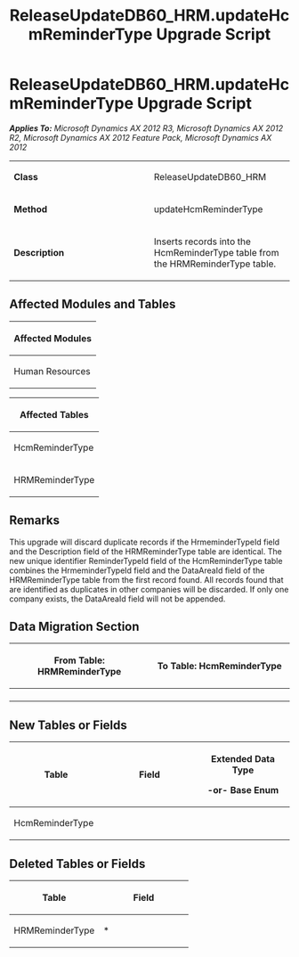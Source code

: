 ﻿---
title: ReleaseUpdateDB60_HRM.updateHcmReminderType Upgrade Script
TOCTitle: ReleaseUpdateDB60_HRM.updateHcmReminderType Upgrade Script
ms:assetid: ef2e0440-910e-f424-9841-a74b258049c8
ms:mtpsurl: https://msdn.microsoft.com/en-us/library/JJ720015(v=AX.60)
ms:contentKeyID: 49712067
ms.date: 05/18/2015
mtps_version: v=AX.60
---

# ReleaseUpdateDB60\_HRM.updateHcmReminderType Upgrade Script 


_**Applies To:** Microsoft Dynamics AX 2012 R3, Microsoft Dynamics AX 2012 R2, Microsoft Dynamics AX 2012 Feature Pack, Microsoft Dynamics AX 2012_

<table>
<colgroup>
<col style="width: 50%" />
<col style="width: 50%" />
</colgroup>
<tbody>
<tr class="odd">
<td><p><strong>Class</strong></p></td>
<td><p>ReleaseUpdateDB60_HRM</p></td>
</tr>
<tr class="even">
<td><p><strong>Method</strong></p></td>
<td><p>updateHcmReminderType</p></td>
</tr>
<tr class="odd">
<td><p><strong>Description</strong></p></td>
<td><p>Inserts records into the HcmReminderType table from the HRMReminderType table.</p></td>
</tr>
</tbody>
</table>


## Affected Modules and Tables

<table>
<colgroup>
<col style="width: 100%" />
</colgroup>
<thead>
<tr class="header">
<th><p>Affected Modules</p></th>
</tr>
</thead>
<tbody>
<tr class="odd">
<td><p>Human Resources</p></td>
</tr>
</tbody>
</table>


<table>
<colgroup>
<col style="width: 100%" />
</colgroup>
<thead>
<tr class="header">
<th><p>Affected Tables</p></th>
</tr>
</thead>
<tbody>
<tr class="odd">
<td><p>HcmReminderType</p></td>
</tr>
<tr class="even">
<td><p>HRMReminderType</p></td>
</tr>
</tbody>
</table>


## Remarks

This upgrade will discard duplicate records if the HrmeminderTypeId field and the Description field of the HRMReminderType table are identical. The new unique identifier ReminderTypeId field of the HcmReminderType table combines the HrmeminderTypeId field and the DataAreaId field of the HRMReminderType table from the first record found. All records found that are identified as duplicates in other companies will be discarded. If only one company exists, the DataAreaId field will not be appended.

## Data Migration Section

<table>
<colgroup>
<col style="width: 50%" />
<col style="width: 50%" />
</colgroup>
<thead>
<tr class="header">
<th><p>From Table: HRMReminderType</p></th>
<th><p>To Table: HcmReminderType</p></th>
</tr>
</thead>
<tbody>
<tr class="odd">
<td><p></p></td>
<td><p></p></td>
</tr>
</tbody>
</table>


## New Tables or Fields

<table>
<colgroup>
<col style="width: 33%" />
<col style="width: 33%" />
<col style="width: 33%" />
</colgroup>
<thead>
<tr class="header">
<th><p>Table</p></th>
<th><p>Field</p></th>
<th><p>Extended Data Type</p>
<p>-or- Base Enum</p></th>
</tr>
</thead>
<tbody>
<tr class="odd">
<td><p>HcmReminderType</p></td>
<td><p></p></td>
<td><p></p></td>
</tr>
</tbody>
</table>


## Deleted Tables or Fields

<table>
<colgroup>
<col style="width: 50%" />
<col style="width: 50%" />
</colgroup>
<thead>
<tr class="header">
<th><p>Table</p></th>
<th><p>Field</p></th>
</tr>
</thead>
<tbody>
<tr class="odd">
<td><p>HRMReminderType</p></td>
<td><p>*</p></td>
</tr>
</tbody>
</table>

  


